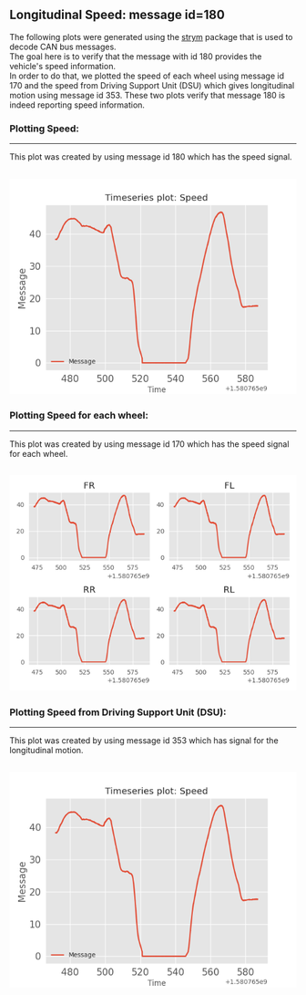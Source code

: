 ## Longitudinal Speed: message id=180

The following plots were generated using the [strym](https://github.com/jmscslgroup/strym) package that is used to decode CAN bus messages.<br/> The goal here is to verify that the message with id 180 provides the vehicle's speed information.<br/> In order to do that, we plotted the speed of each wheel using message id 170 and the speed from Driving Support Unit (DSU) which gives longitudinal motion using message id 353. These two plots verify that message 180 is indeed reporting speed information.

### Plotting Speed:
---
This plot was created by using message id 180 which has the speed signal. 
 
![RPM](SpeedId180.png)
---

### Plotting Speed for each wheel:
---
This plot was created by using message id 170 which has the speed signal for each wheel.

![RPM](WheelsSpeed.png)
---

### Plotting Speed from Driving Support Unit (DSU):
---
This plot was created by using message id 353 which has signal for the longitudinal motion.

![RPM](DSU_SPEED.png)
---